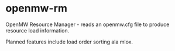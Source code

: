 # openmw-rm

OpenMW Resource Manager - reads an openmw.cfg file to produce resource load information.

Planned features include load order sorting ala mlox.